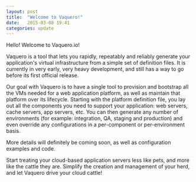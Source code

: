 ```yaml
---
layout: post
title:  "Welcome to Vaquero!"
date:   2015-03-08 19:41
categories: update
---
```

Hello! Welcome to Vaquero.io!

Vaquero is a tool that lets you rapidly, repeatably and reliably generate your
application's virtual infrastructure from a simple set of definition files. It
is currently in very early, very heavy development, and still has a way to go
before its first official release.

Our goal with Vaquero is to have a single tool to provision and bootstrap all
the VMs needed for a web application platform, as well as maintain that
platform over its lifecycle. Starting with the platform definition file, you
lay out all the components you need to support your application: web servers,
cache servers, app servers, etc. You can then generate any number of
environments (for example: integration, QA, staging and production) and even
override any configurations in a per-component or per-environment basis.

More details will definitely be coming soon, as well as configuration examples
and code.

Start treating your cloud-based application servers less like pets, and more
like the cattle they are. Simplify the creation and management of your herd,
and let Vaquero drive your cloud cattle!
